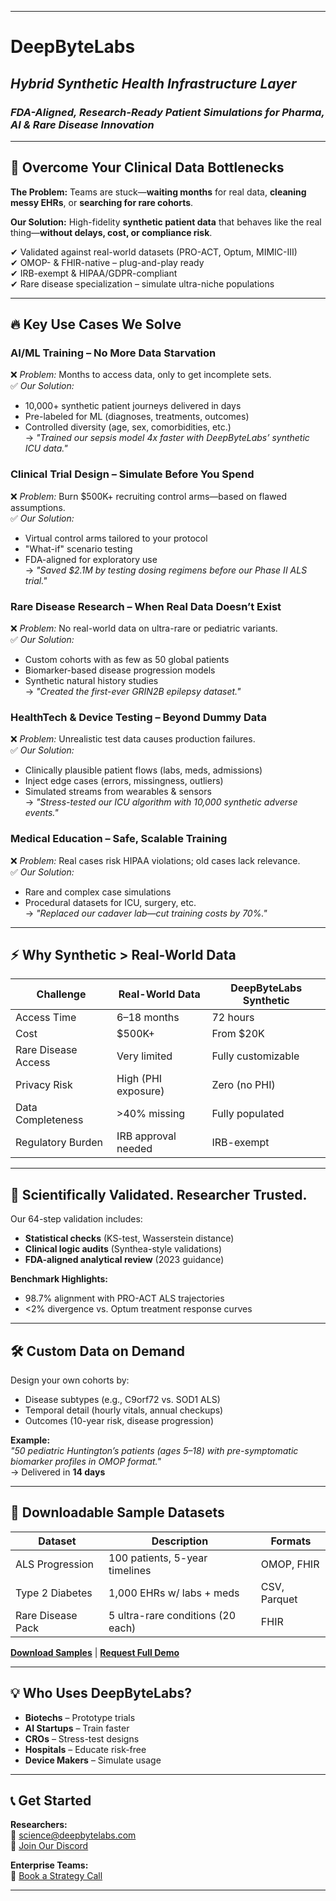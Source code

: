 
---

# **DeepByteLabs**
## *Hybrid Synthetic Health Infrastructure Layer* 
### *FDA-Aligned, Research-Ready Patient Simulations for Pharma, AI & Rare Disease Innovation*

---

## 🚀 **Overcome Your Clinical Data Bottlenecks**  
**The Problem:** Teams are stuck—**waiting months** for real data, **cleaning messy EHRs**, or **searching for rare cohorts**.  

**Our Solution:** High-fidelity **synthetic patient data** that behaves like the real thing—**without delays, cost, or compliance risk**.

✔ Validated against real-world datasets (PRO-ACT, Optum, MIMIC-III)  
✔ OMOP- & FHIR-native – plug-and-play ready  
✔ IRB-exempt & HIPAA/GDPR-compliant  
✔ Rare disease specialization – simulate ultra-niche populations  

---

## 🔥 **Key Use Cases We Solve**

### **AI/ML Training – No More Data Starvation**  
❌ *Problem:* Months to access data, only to get incomplete sets.  
✅ *Our Solution:*  
- 10,000+ synthetic patient journeys delivered in days  
- Pre-labeled for ML (diagnoses, treatments, outcomes)  
- Controlled diversity (age, sex, comorbidities, etc.)  
→ *"Trained our sepsis model 4x faster with DeepByteLabs’ synthetic ICU data."*

### **Clinical Trial Design – Simulate Before You Spend**  
❌ *Problem:* Burn $500K+ recruiting control arms—based on flawed assumptions.  
✅ *Our Solution:*  
- Virtual control arms tailored to your protocol  
- "What-if" scenario testing  
- FDA-aligned for exploratory use  
→ *"Saved $2.1M by testing dosing regimens before our Phase II ALS trial."*

### **Rare Disease Research – When Real Data Doesn’t Exist**  
❌ *Problem:* No real-world data on ultra-rare or pediatric variants.  
✅ *Our Solution:*  
- Custom cohorts with as few as 50 global patients  
- Biomarker-based disease progression models  
- Synthetic natural history studies  
→ *"Created the first-ever GRIN2B epilepsy dataset."*

### **HealthTech & Device Testing – Beyond Dummy Data**  
❌ *Problem:* Unrealistic test data causes production failures.  
✅ *Our Solution:*  
- Clinically plausible patient flows (labs, meds, admissions)  
- Inject edge cases (errors, missingness, outliers)  
- Simulated streams from wearables & sensors  
→ *"Stress-tested our ICU algorithm with 10,000 synthetic adverse events."*

### **Medical Education – Safe, Scalable Training**  
❌ *Problem:* Real cases risk HIPAA violations; old cases lack relevance.  
✅ *Our Solution:*  
- Rare and complex case simulations  
- Procedural datasets for ICU, surgery, etc.  
→ *"Replaced our cadaver lab—cut training costs by 70%."*

---

## ⚡ **Why Synthetic > Real-World Data**  

| **Challenge**         | **Real-World Data** | **DeepByteLabs Synthetic** |
|----------------------|---------------------|-----------------------------|
| Access Time          | 6–18 months         | 72 hours                    |
| Cost                 | $500K+              | From $20K                   |
| Rare Disease Access  | Very limited        | Fully customizable          |
| Privacy Risk         | High (PHI exposure) | Zero (no PHI)               |
| Data Completeness    | >40% missing        | Fully populated             |
| Regulatory Burden    | IRB approval needed | IRB-exempt                  |

---

## 🔬 **Scientifically Validated. Researcher Trusted.**  

Our 64-step validation includes:  
- **Statistical checks** (KS-test, Wasserstein distance)  
- **Clinical logic audits** (Synthea-style validations)  
- **FDA-aligned analytical review** (2023 guidance)

**Benchmark Highlights:**  
- 98.7% alignment with PRO-ACT ALS trajectories  
- <2% divergence vs. Optum treatment response curves  

---

## 🛠️ **Custom Data on Demand**  
Design your own cohorts by:  
- Disease subtypes (e.g., C9orf72 vs. SOD1 ALS)  
- Temporal detail (hourly vitals, annual checkups)  
- Outcomes (10-year risk, disease progression)

**Example:**  
*"50 pediatric Huntington’s patients (ages 5–18) with pre-symptomatic biomarker profiles in OMOP format."*  
→ Delivered in **14 days**  

---

## 📂 **Downloadable Sample Datasets**  

| **Dataset**           | **Description**                   | **Formats**       |
|----------------------|-----------------------------------|-------------------|
| ALS Progression      | 100 patients, 5-year timelines     | OMOP, FHIR        |
| Type 2 Diabetes      | 1,000 EHRs w/ labs + meds          | CSV, Parquet      |
| Rare Disease Pack    | 5 ultra-rare conditions (20 each)  | FHIR              |

**[Download Samples](https://github.com/deepbytelabs/samples)** | **[Request Full Demo](https://calendly.com/deepbytelabs/30min)**

---

## 💡 **Who Uses DeepByteLabs?**  
- **Biotechs** – Prototype trials  
- **AI Startups** – Train faster  
- **CROs** – Stress-test designs  
- **Hospitals** – Educate risk-free  
- **Device Makers** – Simulate usage  

---

## 📞 **Get Started**  
**Researchers:**  
📧 science@deepbytelabs.com  
💬 [Join Our Discord](https://discord.gg/xxx)  

**Enterprise Teams:**  
📅 [Book a Strategy Call](https://calendly.com/deepbytelabs/enterprise)

---



